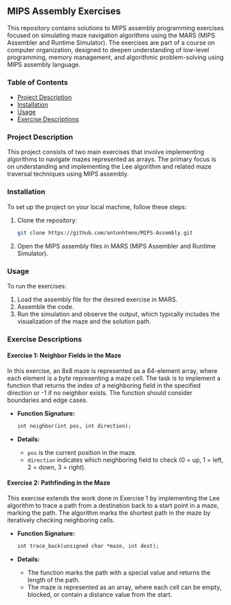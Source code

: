 ## MIPS Assembly Exercises

This repository contains solutions to MIPS assembly programming exercises focused on simulating maze navigation algorithms using the MARS (MIPS Assembler and Runtime Simulator). The exercises are part of a course on computer organization, designed to deepen understanding of low-level programming, memory management, and algorithmic problem-solving using MIPS assembly language.

### Table of Contents

- [Project Description](#project-description)
- [Installation](#installation)
- [Usage](#usage)
- [Exercise Descriptions](#exercise-descriptions)

### Project Description

This project consists of two main exercises that involve implementing algorithms to navigate mazes represented as arrays. The primary focus is on understanding and implementing the Lee algorithm and related maze traversal techniques using MIPS assembly.

### Installation

To set up the project on your local machine, follow these steps:

1. Clone the repository:
    ```bash
    git clone https://github.com/antonhtmnn/MIPS-Assembly.git
    ```
2. Open the MIPS assembly files in MARS (MIPS Assembler and Runtime Simulator).

### Usage

To run the exercises:

1. Load the assembly file for the desired exercise in MARS.
2. Assemble the code.
3. Run the simulation and observe the output, which typically includes the visualization of the maze and the solution path.

### Exercise Descriptions

#### Exercise 1: Neighbor Fields in the Maze

In this exercise, an 8x8 maze is represented as a 64-element array, where each element is a byte representing a maze cell. The task is to implement a function that returns the index of a neighboring field in the specified direction or -1 if no neighbor exists. The function should consider boundaries and edge cases.

- **Function Signature:**
    ```mips
    int neighbor(int pos, int direction);
    ```

- **Details:**
    - `pos` is the current position in the maze.
    - `direction` indicates which neighboring field to check (0 = up, 1 = left, 2 = down, 3 = right).

#### Exercise 2: Pathfinding in the Maze

This exercise extends the work done in Exercise 1 by implementing the Lee algorithm to trace a path from a destination back to a start point in a maze, marking the path. The algorithm marks the shortest path in the maze by iteratively checking neighboring cells.

- **Function Signature:**
    ```mips
    int trace_back(unsigned char *maze, int dest);
    ```

- **Details:**
    - The function marks the path with a special value and returns the length of the path.
    - The maze is represented as an array, where each cell can be empty, blocked, or contain a distance value from the start.

